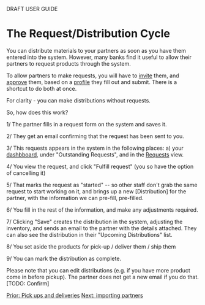 DRAFT USER GUIDE
# The Request/Distribution Cycle

You can distribute materials to your partners as soon as you have them entered into the system.  However, many banks find it useful to allow their partners to request products through the system. 

To allow partners to make requests, you will have to [invite](pm_inviting_a_partner.md) them, and [approve](pm_approving_a_partner.md) them, based on a [profile](pm_partner_profiles.md) they fill out and submit.   There is a shortcut to do both at once.

For clarity - you can make distributions without requests.  

So,  how does this work?

1/  The partner fills in a request form on the system and saves it.

2/  They get an email confirming that the request has been sent to you.

3/  This requests appears in the system in the following places:  a) your [dashbboard](essentials_dashboard.md), under "Outstanding Requests", and in the [Requests](essentials_requests.md) view.

4/  You view the request, and click "Fulfill request" (you so have the option of cancelling it)

5/  That marks the request as "started" -- so other staff don't grab the same request to start working on it,  and brings up a new [Distribution] for the partner, with the information we can pre-fill, pre-filled. 

6/  You fill in the rest of the information, and make any adjustments required.

7/  Clicking "Save" creates the distribution in the system, adjusting the inventory, and sends an email to the partner with the details attached.  They can also see the distribution in their "Upcoming Distributions" list.

8/  You set aside the products for pick-up / deliver them / ship them

9/  You can mark the distribution as complete.

Please note that you can edit distributions (e.g. if you have more product come in before pickup).  The partner does not get a new email if you do that.[TODO: Confirm]


[Prior: Pick ups and deliveries](essentials_pick_ups.md) [Next: importing partners](pm_importing_partners.md)



